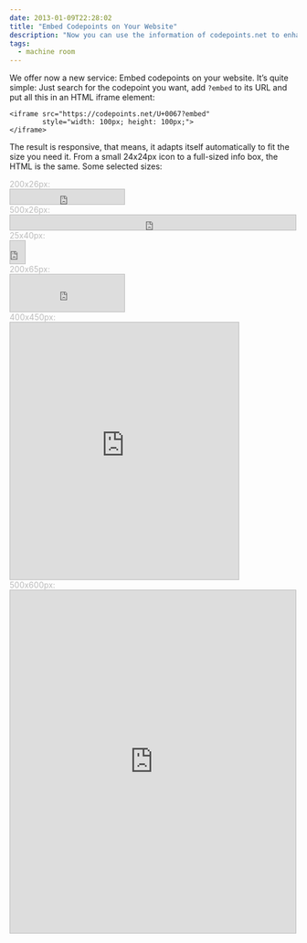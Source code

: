 ```yaml
---
date: 2013-01-09T22:28:02
title: "Embed Codepoints on Your Website"
description: "Now you can use the information of codepoints.net to enhance your own articles."
tags:
  - machine room
---
```


We offer now a new service: Embed codepoints on your website. It’s quite
simple: Just search for the codepoint you want, add `?embed` to its
URL and put all this in an HTML iframe element:

    <iframe src="https://codepoints.net/U+0067?embed"
            style="width: 100px; height: 100px;">
    </iframe>

The result is responsive, that means, it adapts itself automatically to fit the
size you need it. From a small 24x24px icon to a full-sized info box, the HTML
is the same. Some selected sizes:

<div style="color: #bbb">
200x26px:<br/><iframe src="https://codepoints.net/U+0067?embed" style="border:1px solid;width:200px;height:26px"></iframe><br/>
500x26px:<br/><iframe src="https://codepoints.net/U+0067?embed" style="border:1px solid;width:500px;height:26px"></iframe><br/>
25x40px:<br/><iframe src="https://codepoints.net/U+0067?embed" style="border:1px solid;width:26px;height:40px"></iframe><br/>
200x65px:<br/><iframe src="https://codepoints.net/U+0067?embed" style="border:1px solid;width:200px;height:65px"></iframe><br/>
400x450px:<br/><iframe src="https://codepoints.net/U+0067?embed" style="border:1px solid;width:400px;height:450px"></iframe><br/>
500x600px:<br/><iframe src="https://codepoints.net/U+0067?embed" style="border:1px solid;width:500px;height:600px"></iframe>
</div>
